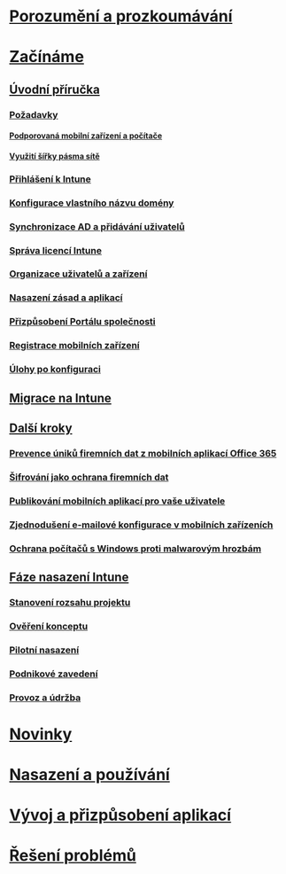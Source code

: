 # [Porozumění a prozkoumávání](/intune/understand-explore/introduction-to-microsoft-intune)
# [Začínáme](get-started.md)
## [Úvodní příručka](start-with-a-paid-subscription-to-microsoft-intune.md)
### [Požadavky](what-to-know-before-you-start-microsoft-intune.md)
#### [Podporovaná mobilní zařízení a počítače](supported-mobile-devices-and-computers.md)
#### [Využití šířky pásma sítě](network-bandwidth-use.md)
### [Přihlášení k Intune](start-with-a-paid-subscription-to-microsoft-intune-step-1.md)
### [Konfigurace vlastního názvu domény](start-with-a-paid-subscription-to-microsoft-intune-step-2.md)
### [Synchronizace AD a přidávání uživatelů](start-with-a-paid-subscription-to-microsoft-intune-step-3.md)
### [Správa licencí Intune](start-with-a-paid-subscription-to-microsoft-intune-step-4.md)
### [Organizace uživatelů a zařízení](start-with-a-paid-subscription-to-microsoft-intune-step-5.md)
### [Nasazení zásad a aplikací](start-with-a-paid-subscription-to-microsoft-intune-step-6.md)
### [Přizpůsobení Portálu společnosti](start-with-a-paid-subscription-to-microsoft-intune-step-7.md)
### [Registrace mobilních zařízení](start-with-a-paid-subscription-to-microsoft-intune-step-8.md)
### [Úlohy po konfiguraci](post-configuration-tasks.md)
## [Migrace na Intune](migrate-to-intune.md)
## [Další kroky](prevent-company-data-leaks-from-Office-365-mobile-apps.md)
### [Prevence úniků firemních dat z mobilních aplikací Office 365](prevent-company-data-leaks-from-Office-365-mobile-apps.md)
### [Šifrování jako ochrana firemních dat](protect-data-encryption.md)
### [Publikování mobilních aplikací pro vaše uživatele](publish-mobile-apps-to-users.md)
### [Zjednodušení e-mailové konfigurace v mobilních zařízeních](simplify-email-configuration-on-mobile-devices.md)
### [Ochrana počítačů s Windows proti malwarovým hrozbám](protect-pcs-against-malware-threats.md)
## [Fáze nasazení Intune](rollout-phases-for-microsoft-intune-deployment.md)
### [Stanovení rozsahu projektu](project-scope.md)
### [Ověření konceptu](proof-of-concept.md)
### [Pilotní nasazení](pilot.md)
### [Podnikové zavedení](enterprise-rollout.md)
### [Provoz a údržba](operations-and-maintenance.md)
# [Novinky](/intune/whats-new/whats-new-in-microsoft-intune)
# [Nasazení a používání](/intune/deploy-use/overview-of-device-and-app-lifecycles-in-microsoft-intune)
# [Vývoj a přizpůsobení aplikací](/intune/develop/intune-app-sdk)
# [Řešení problémů](/intune/troubleshoot/general-troubleshooting-tips-for-microsoft-intune)


<!--HONumber=Nov16_HO4-->



